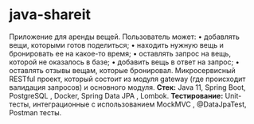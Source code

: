 # java-shareit
Приложение для аренды вещей. 
Пользователь может:
•	добавлять вещи, которыми готов поделиться;
•	находить нужную вещь и бронировать ее на какое-то время;
•	оставлять запрос на вещь, которой не оказалось в базе;
•	добавить вещь в ответ на запрос;
•	оставлять отзывы вещам, которые бронировал.
Микросервисный RESTful проект, который состоит из модуля gateway (где происходит валидация запросов) и основного модуля.
**Стек:** Java 11, Spring Boot, PostgreSQL , Docker, Spring Data JPA , Lombok.
**Тестирование:** Unit-тесты, интеграционные с использованием MockMVC , @DataJpaTest, Postman тесты.
